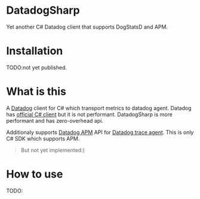 # DatadogSharp
Yet another C# Datadog client that supports DogStatsD and APM.

# Installation
TODO:not yet published.

# What is this

A [Datadog](https://www.datadoghq.com/) client for C# which transport metrics to datadog agent. Datadog has [official C# client](https://github.com/DataDog/dogstatsd-csharp-client) but it is not performant. DatadogSharp is more performant and has zero-overhead api.

Additionaly supports [Datadog APM](https://www.datadoghq.com/apm/) API for [Datadog trace agent](https://github.com/DataDog/datadog-trace-agent). This is only C# SDK which supports APM.

> But not yet implemented:)

# How to use

TODO:
